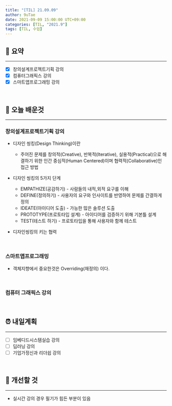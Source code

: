 ```yaml
---
title: "[TIL] 21.09.09"
author: 9uTae
date: 2021-09-09 15:00:00 UTC+09:00
categories: [TIL, "2021.9"]
tags: [TIL, 수업]
---
```


## 🏁 요약

---

- [x] 창의설계프로젝트기획 강의
- [x] 컴퓨터그래픽스 강의
- [x] 스마트앱프로그래밍 강의

<br>

## 📑 오늘 배운것 

---

### 창의설계프로젝트기획 강의

- 디자인 씽킹(Design Thinking)이란
    - 주어진 문제를 창의적(Creative), 반복적(Iterative), 실용적(Practical)으로 해결하기 위한 인간 중심적(Human Centered)이며 협력적(Collaborative)인 접근 방법

- 디자인 씽킹의 5가지 단계
    - EMPATHIZE(공감하기) - 사람들의 내적,외적 요구를 이해
    - DEFINE(정의하기) - 사용자의 요구와 인사이트를 반영하여 문제를 간결하게 정의
    - IDEATE(아이디어 도출) - 가능한 많은 솔루션 도출 
    - PROTOTYPE(프로토타입 설계) - 아이디어를 검증하기 위해 기본틀 설계
    - TEST(테스트 하기) - 프로토타입을 통해 사용자와 함께 테스트

- 디자인씽킹의 키는 협력

<br>

### 스마트앱프로그래밍

- 객체지향에서 중요한것은 Overriding(재정의) 이다.

<br>

### 컴퓨터 그래픽스 강의

<br>

## ⏰ 내일계획

---

- [ ] 임베디드시스템실습 강의
- [ ] 딥러닝 강의
- [ ] 기업가정신과 리더쉽 강의

<br>

## 🧷 개선할 것

---

- 실시간 강의 경우 필기가 힘든 부분이 있음

<br>